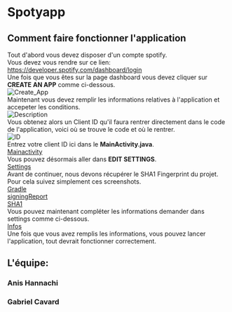 # Spotyapp

## Comment faire fonctionner l'application

Tout d'abord vous devez disposer d'un compte spotify. <br>
Vous devez vous rendre sur ce lien: <https://developer.spotify.com/dashboard/login><br>
Une fois que vous êtes sur la page dashboard vous devez cliquer sur **CREATE AN APP** comme ci-dessous. <br>
![Create_App](https://cdn.discordapp.com/attachments/755346547549536296/823205714201018368/unknown.png)<br>
Maintenant vous devez remplir les informations relatives à l'application et accepeter les conditions. <br>
![Description](https://cdn.discordapp.com/attachments/755346547549536296/823206269996236800/unknown.png)<br>
Vous obtenez alors un Client ID qu'il faura rentrer directement dans le code de l'application, voici où se trouve le code et où le rentrer.<br>
![ID](https://cdn.discordapp.com/attachments/755346547549536296/823206715637760070/unknown.png)<br>
Entrez votre client ID ici dans le **MainActivity.java**.<br>
[Mainactivity](https://cdn.discordapp.com/attachments/755346547549536296/823208576351862844/unknown.png)<br>
Vous pouvez désormais aller dans **EDIT SETTINGS**.<br>
[Settings](https://cdn.discordapp.com/attachments/755346547549536296/823207760815980584/unknown.png)<br>
Avant de continuer, nous devons récupérer le SHA1 Fingerprint du projet. Pour cela suivez simplement ces screenshots.<br>
[Gradle](https://cdn.discordapp.com/attachments/755346547549536296/823209319805616198/unknown.png)<br>
[signingReport](https://cdn.discordapp.com/attachments/755346547549536296/823209468752953374/unknown.png)<br>
[SHA1](https://cdn.discordapp.com/attachments/755346547549536296/823209576572780544/unknown.png)<br>
Vous pouvez maintenant compléter les informations demander dans settings comme ci-dessous.<br>
[Infos](https://cdn.discordapp.com/attachments/755346547549536296/823210165914173451/unknown.png)<br>
Une fois que vous avez remplis les informations, vous pouvez lancer l'application, tout devrait fonctionner correctement.

## L'équipe:

### Anis Hannachi
### Gabriel Cavard